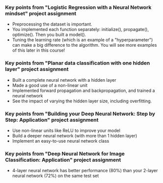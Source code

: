 ### Key points from "Logistic Regression with a Neural Network mindset" project assignment
- Preprocessing the dataset is important.
- You implemented each function separately: initialize(), propagate(), optimize(). Then you built a model().
- Tuning the learning rate (which is an example of a "hyperparameter") can make a big difference to the algorithm. You will see more examples of this later in this course!
 
### Key points from "Planar data classification with one hidden layer" project assignment
- Built a complete neural network with a hidden layer
- Made a good use of a non-linear unit
- Implemented forward propagation and backpropagation, and trained a neural network
- See the impact of varying the hidden layer size, including overfitting.

### Key points from "Building your Deep Neural Network: Step by Step: Application" project assignment
- Use non-linear units like ReLU to improve your model
- Build a deeper neural network (with more than 1 hidden layer)
- Implement an easy-to-use neural network class

### Key points from "Deep Neural Network for Image Classification: Application" project assignment
- 4-layer neural network has better performance (80%) than your 2-layer neural network (72%) on the same test set